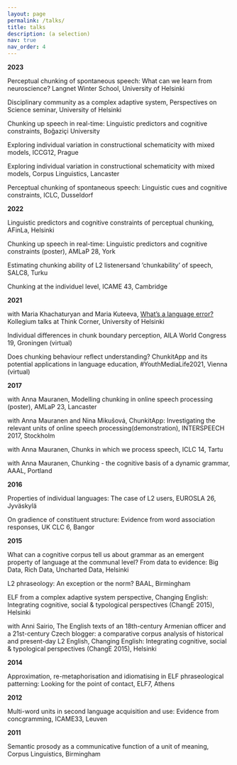 ```yaml
---
layout: page
permalink: /talks/
title: talks
description: (a selection)
nav: true
nav_order: 4
---
```

<b>2023</b>

Perceptual chunking of spontaneous speech: What can we learn from neuroscience? Langnet Winter School, University of Helsinki <br>

Disciplinary community as a complex adaptive system, Perspectives on Science seminar, University of Helsinki<br>

Chunking up speech in real-time: Linguistic predictors and cognitive constraints, Boğaziçi University<br>

Exploring individual variation in constructional schematicity with mixed models, ICCG12, Prague <br>

Exploring individual variation in constructional schematicity with mixed models, Corpus Linguistics, Lancaster <br>

Perceptual chunking of spontaneous speech: Linguistic cues and cognitive constraints, ICLC, Dusseldorf<br>

<b>2022</b>

Linguistic predictors and cognitive constraints of perceptual chunking, AFinLa, Helsinki<br>

Chunking up speech in real-time: Linguistic predictors and cognitive constraints (poster), AMLaP 28, York<br>

Estimating chunking ability of L2 listenersand ’chunkability’ of speech, SALC8, Turku <br>

Chunking at the individuel level, ICAME 43, Cambridge<br>

<b>2021</b>

with Maria Khachaturyan and Maria Kuteeva, <a href="https://www.youtube.com/watch?v=axJmyCf4pms&t=3s"> What’s a language error?</a> Kollegium talks at Think Corner, University of Helsinki<br>

Individual differences in chunk boundary perception, AILA World Congress 19, Groningen (virtual)<br>

Does chunking behaviour reflect understanding? ChunkitApp and its potential applications in language education, #YouthMediaLife2021, Vienna (virtual)<br>

<b>2017</b>

with Anna Mauranen, Modelling chunking in online speech processing (poster), AMLaP 23, Lancaster<br>

with Anna Mauranen and Nina Mikušová, ChunkitApp: Investigating the relevant units of online speech processing(demonstration), INTERSPEECH 2017, Stockholm<br>

with Anna Mauranen, Chunks in which we process speech, ICLC 14, Tartu<br>

with Anna Mauranen, Chunking - the cognitive basis of a dynamic grammar, AAAL, Portland<br>

<b>2016</b>

Properties of individual languages: The case of L2 users, EUROSLA 26, Jyväskylä <br>

On gradience of constituent structure: Evidence from word association responses, UK CLC 6, Bangor<br>

<b>2015</b>

What can a cognitive corpus tell us about grammar as an emergent property of language at the communal level? From data to evidence: Big Data, Rich Data, Uncharted Data, Helsinki<br>

L2 phraseology: An exception or the norm? BAAL, Birmingham<br>

ELF from a complex adaptive system perspective, Changing English: Integrating cognitive, social & typological perspectives (ChangE 2015), Helsinki<br>

with Anni Sairio, The English texts of an 18th-century Armenian officer and a 21st-century Czech blogger: a comparative corpus analysis of historical and present-day L2 English, Changing English: Integrating cognitive, social & typological perspectives (ChangE 2015), Helsinki<br>

<b>2014</b>

Approximation, re-metaphorisation and idiomatising in ELF phraseological patterning:  Looking for the point of contact, ELF7, Athens<br>

<b>2012</b>

Multi-word units in second language acquisition and use: Evidence from concgramming, ICAME33, Leuven<br>

<b>2011</b>

Semantic prosody as a communicative function of a unit of meaning, Corpus Linguistics, Birmingham<br>
